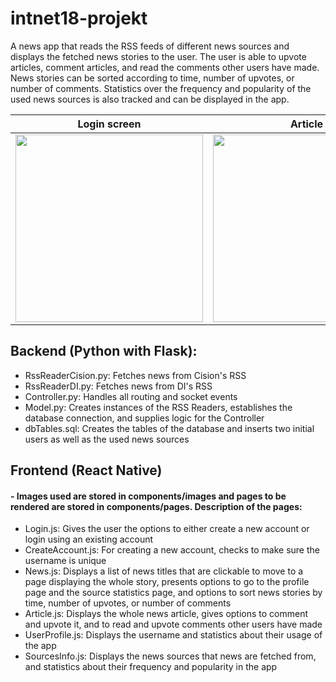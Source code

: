 # intnet18-projekt
A news app that reads the RSS feeds of different news sources and displays the fetched news stories to the user. The user is able to upvote articles, comment articles, and read the comments other users have made. News stories can be sorted according to time, number of upvotes, or number of comments. Statistics over the frequency and popularity of the used news sources is also tracked and can be displayed in the app.

| Login screen  | Article | Article Screen |
| ------------- | ------------- | -------------- |
| <img src="https://gits-15.sys.kth.se/intnet18/emilmar-project/blob/master/ProjectScreenshots/Login.PNG" width="300"> | <img src="https://gits-15.sys.kth.se/intnet18/emilmar-project/blob/master/ProjectScreenshots/Newsfeed.PNG" width="300">  | <img src="https://gits-15.sys.kth.se/intnet18/emilmar-project/blob/master/ProjectScreenshots/Article.PNG" width="300">|


## Backend (Python with Flask):
  - RssReaderCision.py: Fetches news from Cision's RSS
  - RssReaderDI.py: Fetches news from DI's RSS
  - Controller.py: Handles all routing and socket events
  - Model.py: Creates instances of the RSS Readers, establishes the database connection, and supplies logic for the Controller
  - dbTables.sql: Creates the tables of the database and inserts two initial users as well as the used news sources


## Frontend (React Native) 
#### - Images used are stored in components/images and pages to be rendered are stored in components/pages. Description of the pages:
  - Login.js: Gives the user the options to either create a new account or login using an existing account
  - CreateAccount.js: For creating a new account, checks to make sure the username is unique
  - News.js: Displays a list of news titles that are clickable to move to a page displaying the whole story, presents options to go to the profile page and the source statistics page, and options to sort news stories by time, number of upvotes, or number of comments
  - Article.js: Displays the whole news article, gives options to comment and upvote it, and to read and upvote comments other users have made
  - UserProfile.js: Displays the username and statistics about their usage of the app
  - SourcesInfo.js: Displays the news sources that news are fetched from, and statistics about their frequency and popularity in the app
